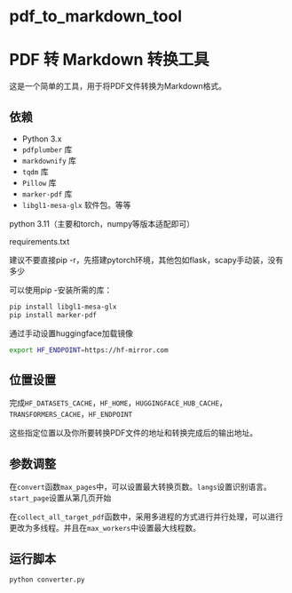 # pdf_to_markdown_tool
# PDF 转 Markdown 转换工具

这是一个简单的工具，用于将PDF文件转换为Markdown格式。

## 依赖

- Python 3.x
- `pdfplumber` 库
- `markdownify` 库
- `tqdm` 库
- `Pillow` 库
- `marker-pdf` 库
- `libgl1-mesa-glx` 软件包。等等

python 3.11（主要和torch，numpy等版本适配即可）

requirements.txt

建议不要直接pip -r，先搭建pytorch环境，其他包如flask，scapy手动装，没有多少

可以使用pip -安装所需的库：

```bash
pip install libgl1-mesa-glx
pip install marker-pdf
```

通过手动设置huggingface加载镜像
 ```bash
export HF_ENDPOINT=https://hf-mirror.com
```

## 位置设置
完成`HF_DATASETS_CACHE`，`HF_HOME`，`HUGGINGFACE_HUB_CACHE`，`TRANSFORMERS_CACHE`，`HF_ENDPOINT`

这些指定位置以及你所要转换PDF文件的地址和转换完成后的输出地址。

## 参数调整
在`convert`函数`max_pages`中，可以设置最大转换页数。`langs`设置识别语言。`start_page`设置从第几页开始

在`collect_all_target_pdf`函数中，采用多进程的方式进行并行处理，可以进行更改为多线程。并且在`max_workers`中设置最大线程数。

## 运行脚本
 ```bash
python converter.py
```
